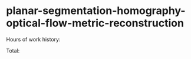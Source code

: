 # planar-segmentation-homography-optical-flow-metric-reconstruction

Hours of work history:


Total: 
